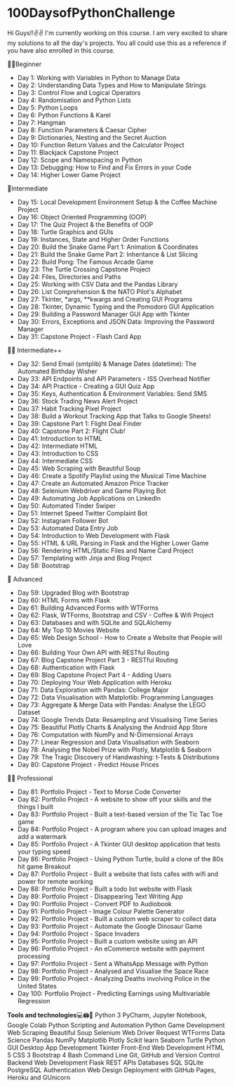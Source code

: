 # 100DaysofPythonChallenge
Hi Guys!!✌✌
I'm currently working on this course. I am very excited to share my solutions to all the day's projects. You all could use this as a reference if you have also enrolled in this course.

👨🏻Beginner
* Day 1: Working with Variables in Python to Manage Data
* Day 2: Understanding Data Types and How to Manipulate Strings
* Day 3: Control Flow and Logical Operators
* Day 4: Randomisation and Python Lists
* Day 5: Python Loops
* Day 6: Python Functions & Karel
* Day 7: Hangman
* Day 8: Function Parameters & Caesar Cipher
* Day 9: Dictionaries, Nesting and the Secret Auction
* Day 10: Function Return Values and the Calculator Project
* Day 11: Blackjack Capstone Project
* Day 12: Scope and Namespacing in Python
* Day 13: Debugging: How to Find and Fix Errors in your Code
* Day 14: Higher Lower Game Project

🦾Intermediate

* Day 15: Local Development Environment Setup & the Coffee Machine Project
* Day 16: Object Oriented Programming (OOP)
* Day 17: The Quiz Project & the Benefits of OOP
* Day 18: Turtle Graphics and GUIs
* Day 19: Instances, State and Higher Order Functions
* Day 20: Build the Snake Game Part 1: Animation & Coordinates
* Day 21: Build the Snake Game Part 2: Inheritance & List Slicing
* Day 22: Build Pong: The Famous Arcade Game
* Day 23: The Turtle Crossing Capstone Project
* Day 24: Files, Directories and Paths
* Day 25: Working with CSV Data and the Pandas Library
* Day 26: List Comprehension & the NATO Pilot's Alphabet
* Day 27: Tkinter, *args, **kwargs and Creating GUI Programs
* Day 28: Tkinter, Dynamic Typing and the Pomodoro GUI Application
* Day 29: Building a Password Manager GUI App with Tkinter
* Day 30: Errors, Exceptions and JSON Data: Improving the Password Manager
* Day 31: Capstone Project - Flash Card App

👩‍🎓 Intermediate++

* Day 32: Send Email (smtplib) & Manage Dates (datetime): The Automated Birthday Wisher
* Day 33: API Endpoints and API Parameters - ISS Overhead Notifier
* Day 34: API Practice - Creating a GUI Quiz App
* Day 35: Keys, Authentication & Environment Variables: Send SMS
* Day 36: Stock Trading News Alert Project
* Dau 37: Habit Tracking Pixel Project
* Day 38: Build a Workout Tracking App that Talks to Google Sheets!
* Day 39: Capstone Part 1: Flight Deal Finder
* Day 40: Capstone Part 2: Flight Club!
* Day 41: Introduction to HTML
* Day 42: Intermediate HTML
* Day 43: Introduction to CSS
* Day 44: Intermediate CSS
* Day 45: Web Scraping with Beautiful Soup
* Day 46: Create a Spotify Playlist using the Musical Time Machine
* Day 47: Create an Automated Amazon Price Tracker
* Day 48: Selenium Webdriver and Game Playing Bot
* Day 49: Automating Job Applications on LinkedIn
* Day 50: Automated Tinder Swiper
* Day 51: Internet Speed Twitter Complaint Bot
* Day 52: Instagram Follower Bot
* Day 53: Automated Data Entry Job
* Day 54: Introduction to Web Development with Flask
* Day 55: HTML & URL Parsing in Flask and the Higher Lower Game
* Day 56: Rendering HTML/Static Files and Name Card Project
* Day 57: Templating with Jinja and Blog Project
* Day 58: Bootstrap

🚀 Advanced
* Day 59: Upgraded Blog with Bootstrap
* Day 60: HTML Forms with Flask
* Day 61: Building Advanced Forms with WTForms
* Day 62: Flask, WTForms, Bootstrap and CSV - Coffee & Wifi Project
* Day 63: Databases and with SQLite and SQLAlchemy
* Day 64: My Top 10 Movies Website
* Day 65: Web Design School - How to Create a Website that People will Love
* Day 66: Building Your Own API with RESTful Routing
* Day 67: Blog Capstone Project Part 3 - RESTful Routing
* Day 68: Authentication with Flask
* Day 69: Blog Capstone Project Part 4 - Adding Users
* Day 70: Deploying Your Web Application with Heroku
* Day 71: Data Exploration with Pandas: College Major
* Day 72: Data Visualisation with Matplotlib: Programming Languages
* Day 73: Aggregate & Merge Data with Pandas: Analyse the LEGO Dataset
* Day 74: Google Trends Data: Resampling and Visualising Time Series
* Day 75: Beautiful Plotly Charts & Analysing the Android App Store
* Day 76: Computation with NumPy and N-Dimensional Arrays
* Day 77: Linear Regression and Data Visualisation with Seaborn
* Day 78: Analysing the Nobel Prize with Plotly, Matplotlib & Seaborn
* Day 79: The Tragic Discovery of Handwashing: t-Tests & Distributions
* Day 80: Capstone Project - Predict House Prices

👨‍💻 Professional
* Day 81: Portfolio Project - Text to Morse Code Converter
* Day 82: Portfolio Project - A website to show off your skills and the things I built
* Day 83: Portfolio Project - Built a text-based version of the Tic Tac Toe game
* Day 84: Portfolio Project - A program where you can upload images and add a watermark
* Day 85: Portfolio Project - A Tkinter GUI desktop application that tests your typing speed
* Day 86: Portfolio Project - Using Python Turtle, build a clone of the 80s hit game Breakout
* Day 87: Portfolio Project - Built a website that lists cafes with wifi and power for remote working
* Day 88: Portfolio Project - Built a todo list website with Flask
* Day 89: Portfolio Project - Disappearing Text Writing App
* Day 90: Portfolio Project - Convert PDF to Audiobook
* Day 91: Portfolio Project - Image Colour Palette Generator
* Day 92: Portfolio Project - Built a custom web scraper to collect data
* Day 93: Portfolio Project - Automate the Google Dinosaur Game
* Day 94: Portfolio Project - Space Invaders
* Day 95: Portfolio Project - Built a custom website using an API
* Day 96: Portfolio Project - An eCommerce website with payment processing
* Day 97: Portfolio Project - Sent a WhatsApp Message with Python
* Day 98: Portfolio Project - Analysed and Visualise the Space Race
* Day 99: Portfolio Project - Analyzing Deaths involving Police in the United States
* Day 100: Portfolio Project - Predicting Earnings using Multivariable Regression


**Tools and technologies**💻🖨📁
Python 3
PyCharm, Jupyter Notebook, Google Colab
Python Scripting and Automation
Python Game Development
Web Scraping
Beautiful Soup
Selenium Web Driver
Request
WTForms
Data Science
Pandas
NumPy
Matplotlib
Plotly
Scikit learn
Seaborn
Turtle
Python GUI Desktop App Development
Tkinter
Front-End Web Development
HTML 5
CSS 3
Bootstrap 4
Bash Command Line
Git, GitHub and Version Control
Backend Web Development
Flask
REST
APIs
Databases
SQL
SQLite
PostgreSQL
Authentication
Web Design
Deployment with GitHub Pages, Heroku and GUnicorn
